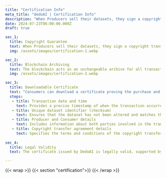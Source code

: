 ```yaml
---
title: "Certification Info"
meta_title: "dedoAI | Certification Info"
description: "When Producers sell their datasets, they sign a copyright transfer agreement, granting Consumers the rights to the purchased datasets. Supported by DEDO Tokens, these contracts ensure a clear and traceable transfer of rights, protecting both Producers and Consumers."
date: 2024-07-23T06:00:00.000Z
draft: true

sec_1:
  title: Copyright Guarantee
  text: When Producers sell their datasets, they sign a copyright transfer agreement, granting Consumers the rights to the purchased datasets. Supported by DEDO Tokens, these contracts ensure a clear and traceable transfer of rights, protecting both Producers and Consumers.
  img: /assets/images/certification-1.webp

sec_2:
  title: Blockchain Archiving
  text: The blockchain acts as an unchangeable archive for all transactions, ensuring data transparency and integrity. Each dataset is identified by a unique checksum, a digital fingerprint that guarantees its uniqueness. By storing these checksums on the blockchain, we create a permanent and tamper-proof record of each transaction, preventing fraud and manipulation.
  img: /assets/images/certification-2.webp

sec_3:
  title: Downloadable Certificate
  text: "Consumers can download a certificate proving the purchase and ownership of datasets. This certificate includes:"
  steps:
   - title: Transaction date and time
     text: Provides a precise timestamp of when the transaction occurred.
   - title: Unique dataset identifier (checksum)
     text: Ensures that the dataset has not been altered and matches the original file.
   - title: Producer and Consumer details
     text: Includes information about both parties involved in the transaction, ensuring transparency and accountability.
   - title: Copyright transfer agreement details
     text: Specifies the terms and conditions of the copyright transfer.
 
sec_4:
  title: Legal Validity
  text: The certificate issued by DedoAI is legally valid, supported by digitally signed copyright transfer agreements and immutable blockchain records. This system ensures Consumers' confidence in the legitimacy and integrity of purchased data, while Producers can securely certify the copyright transfer.

---
```

{{< wrap >}}
{{< section "certification">}}
{{< /wrap >}}

